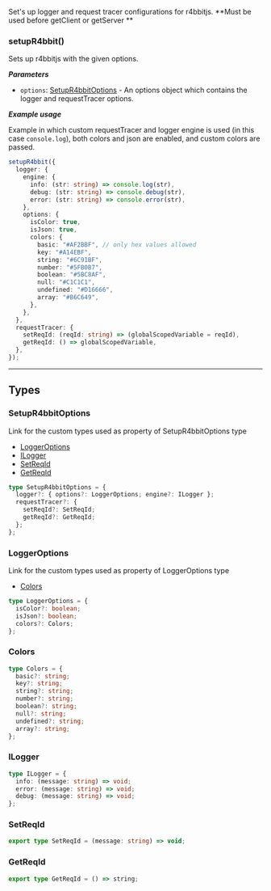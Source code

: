 Set's up logger and request tracer configurations for r4bbitjs. **Must be used before getClient or getServer **

### setupR4bbit()

Sets up r4bbitjs with the given options.

**_Parameters_**

- `options`: [SetupR4bbitOptions](#setupr4bbitoptions) - An options object which contains the logger and requestTracer options.

**_Example usage_**

Example in which custom requestTracer and logger engine is used (in this case `console.log`), both colors and json are enabled, and custom colors are passed.

```ts
setupR4bbit({
  logger: {
    engine: {
      info: (str: string) => console.log(str),
      debug: (str: string) => console.debug(str),
      error: (str: string) => console.error(str),
    },
    options: {
      isColor: true,
      isJson: true,
      colors: {
        basic: "#AF2BBF", // only hex values allowed
        key: "#A14EBF",
        string: "#6C91BF",
        number: "#5FB0B7",
        boolean: "#5BC8AF",
        null: "#C1C1C1",
        undefined: "#D16666",
        array: "#B6C649",
      },
    },
  },
  requestTracer: {
    setReqId: (reqId: string) => (globalScopedVariable = reqId),
    getReqId: () => globalScopedVariable,
  },
});
```

---

## Types

### SetupR4bbitOptions

Link for the custom types used as property of SetupR4bbitOptions type

- [LoggerOptions](#loggeroptions)
- [ILogger](#ilogger)
- [SetReqId](#setreqid)
- [GetReqId](#getreqid)

```ts
type SetupR4bbitOptions = {
  logger?: { options?: LoggerOptions; engine?: ILogger };
  requestTracer?: {
    setReqId?: SetReqId;
    getReqId?: GetReqId;
  };
};
```

### LoggerOptions

Link for the custom types used as property of LoggerOptions type

- [Colors](#colors)

```ts
type LoggerOptions = {
  isColor?: boolean;
  isJson?: boolean;
  colors?: Colors;
};
```

### Colors

```ts
type Colors = {
  basic?: string;
  key?: string;
  string?: string;
  number?: string;
  boolean?: string;
  null?: string;
  undefined?: string;
  array?: string;
};
```

### ILogger

```ts
type ILogger = {
  info: (message: string) => void;
  error: (message: string) => void;
  debug: (message: string) => void;
};
```

### SetReqId

```ts
export type SetReqId = (message: string) => void;
```

### GetReqId

```ts
export type GetReqId = () => string;
```
